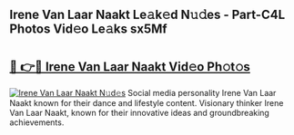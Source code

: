## Irene Van Laar Naakt Le𝚊k𝚎d N𝚞𝚍es - Part-C4L Photos Vid𝚎o Le𝚊ks sx5Mf

# <h2><a href="http://fb9bzpe.evod.top/?m=Irene+Van+Laar+Naakt">🔗 👉🔴 Irene Van Laar Naakt Vid𝚎o Ph𝚘t𝚘s</a></h2>

[![Irene Van Laar Naakt N𝚞d𝚎s](https://i.imgur.com/8V9OHl7.gif)](http://fb9bzpe.evod.top/?m=Irene+Van+Laar+Naakt)
Social media personality Irene Van Laar Naakt known for their dance and lifestyle content. Visionary thinker Irene Van Laar Naakt, known for their innovative ideas and groundbreaking achievements. 
